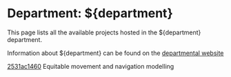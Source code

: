 # Department: **${department}**

This page lists all the available projects hosted in the ${department} department.

Information about ${department} can be found on the [departmental website](https://www.ucl.ac.uk/bartlett/architecture)

[2531ac1460](../projects/2531ac1460.md) Equitable movement and navigation modelling

